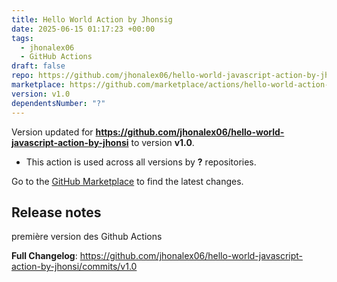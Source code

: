 ```yaml
---
title: Hello World Action by Jhonsig
date: 2025-06-15 01:17:23 +00:00
tags:
  - jhonalex06
  - GitHub Actions
draft: false
repo: https://github.com/jhonalex06/hello-world-javascript-action-by-jhonsi
marketplace: https://github.com/marketplace/actions/hello-world-action-by-jhonsig
version: v1.0
dependentsNumber: "?"
---
```



Version updated for **https://github.com/jhonalex06/hello-world-javascript-action-by-jhonsi** to version **v1.0**.
- This action is used across all versions by **?** repositories.

Go to the [GitHub Marketplace](https://github.com/marketplace/actions/hello-world-action-by-jhonsig) to find the latest changes.

## Release notes

première version des Github Actions

**Full Changelog**: https://github.com/jhonalex06/hello-world-javascript-action-by-jhonsi/commits/v1.0
